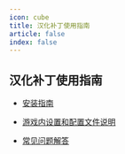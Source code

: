 ```yaml
---
icon: cube
title: 汉化补丁使用指南
article: false
index: false
---
```

## 汉化补丁使用指南

- [安装指南](main.md)

- [游戏内设置和配置文件说明](config.md)

- [常见问题解答](faq.md)